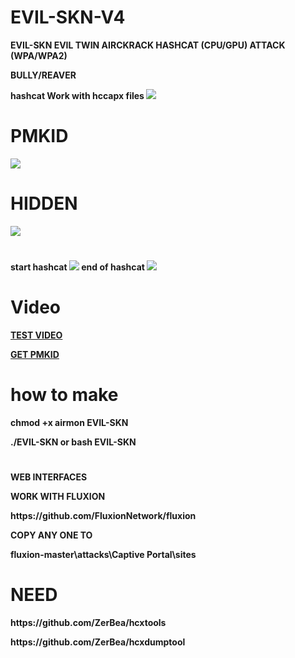 # EVIL-SKN-V4

<p><strong>EVIL-SKN EVIL TWIN AIRCKRACK HASHCAT (CPU/GPU) ATTACK (WPA/WPA2) 
<p><strong>BULLY/REAVER
<p><strong>hashcat Work with hccapx files 
 
 <img src="https://i.imgur.com/rqIbn6N.png">

 # PMKID
<img src="https://i.imgur.com/NUeEkUk.png">

# HIDDEN

<img src="https://i.imgur.com/66915Ge.png">

#

start hashcat
<img src="https://i.imgur.com/nuGIsdl.png">
end of hashcat
<img src="https://i.imgur.com/CSn7vG6.png">

# Video

<p><a href="https://youtu.be/iJwx1LzLFBA">TEST VIDEO</a>
<p><a href="https://youtu.be/IIoLf9OCuZA">GET PMKID</a>
 
 # how to make

 chmod +x airmon EVIL-SKN
 
 ./EVIL-SKN or bash EVIL-SKN
#
<p>WEB INTERFACES
<p>WORK WITH FLUXION
<p>https://github.com/FluxionNetwork/fluxion
<p>COPY ANY ONE TO
<p>fluxion-master\attacks\Captive Portal\sites
 
# NEED
<p> https://github.com/ZerBea/hcxtools
<p> https://github.com/ZerBea/hcxdumptool
